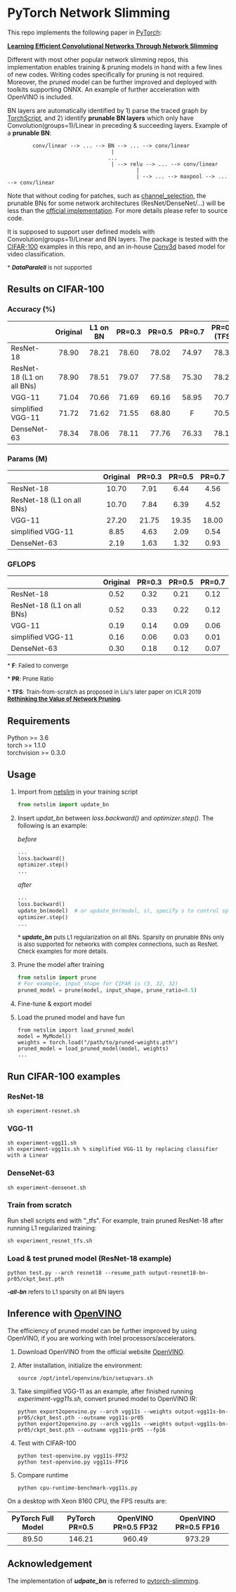 # PyTorch Network Slimming

This repo implements the following paper in [PyTorch](https://pytorch.org):  

[**Learning Efficient Convolutional Networks Through Network Slimming**](http://openaccess.thecvf.com/content_iccv_2017/html/Liu_Learning_Efficient_Convolutional_ICCV_2017_paper.html)

Different with most other popular network slimming repos, this implementation enables training & pruning models in hand with a few lines of new codes. Writing codes specifically for pruning is not required. Moreover, the pruned model can be further improved and deployed with toolkits supporting ONNX. An example of further acceleration with OpenVINO is included.

BN layers are automatically identified by 1) parse the traced graph by [TorchScript](https://pytorch.org/docs/stable/jit.html), and 2) identify **prunable BN layers** which only have Convolution(groups=1)/Linear in preceding & succeeding layers. Example of a **prunable BN**:

            conv/linear --> ... --> BN --> ... --> conv/linear
                                     |
                                    ...
                                     | --> relu --> ... --> conv/linear
                                             |
                                             | --> ... --> maxpool --> ... --> conv/linear
Note that without coding for patches, such as [channel_selection](https://github.com/Eric-mingjie/network-slimming/blob/master/models/channel_selection.py), the prunable BNs for some network architectures (ResNet/DenseNet/...) will be less than the [official implementation](https://github.com/Eric-mingjie/network-slimming). For more details please refer to source code. 

It is supposed to support user defined models with Convolution(groups=1)/Linear and BN layers. The package is tested with the [CIFAR-100](https://www.cs.toronto.edu/~kriz/cifar.html) examples in this repo, and an in-house [Conv3d](https://pytorch.org/docs/stable/nn.html#conv3d) based model for video classification. 

<font size=2> \* ***DataParalell*** is not supported </font>

## Results on CIFAR-100

### Accuracy (%)

|                           | Original | L1 on BN | PR=0.3 | PR=0.5 | PR=0.7 | PR=0.3 (TFS) | PR=0.5 (TFS) | PR=0.7 (TFS) |
| :------------------------ | :------: | :------: | :----: | :----: | :----: | :----------: | :----------: | :----------: |
| ResNet-18                 |  78.90   |  78.21   | 78.60  | 78.02  | 74.97  |    78.31     |    76.84     |    73.93     |
| ResNet-18 (L1 on all BNs) |  78.90   |  78.51   | 79.07  | 77.58  | 75.30  |    78.29     |    76.77     |    74.26     |
| VGG-11                    |  71.04   |  70.66   | 71.69  | 69.16  | 58.95  |    70.74     |    68.50     |    61.13     |
| simplified VGG-11         |  71.72   |  71.62   | 71.55  | 68.80  |   F    |    70.58     |    67.37     |    52.87     |
| DenseNet-63               |  78.34   |  78.06   | 78.11  | 77.76  | 76.33  |    78.12     |    77.65     |    76.01     |

### Params (M)

|                           | Original | PR=0.3 | PR=0.5 | PR=0.7 |
| :------------------------ | :------: | :----: | :----: | :----: |
| ResNet-18                 |  10.70   |  7.91  |  6.44  |  4.56  |
| ResNet-18 (L1 on all BNs) |  10.70   |  7.84  |  6.39  |  4.52  |
| VGG-11                    |  27.20   | 21.75  | 19.35  | 18.00  |
| simplified VGG-11         |   8.85   |  4.63  |  2.09  |  0.54  |
| DenseNet-63               |   2.19   |  1.63  |  1.32  |  0.93  |

### GFLOPS

|                           | Original | PR=0.3 | PR=0.5 | PR=0.7 |
| :------------------------ | :------: | :----: | :----: | :----: |
| ResNet-18                 |   0.52   |  0.32  |  0.21  |  0.12  |
| ResNet-18 (L1 on all BNs) |   0.52   |  0.33  |  0.22  |  0.12  |
| VGG-11                    |   0.19   |  0.14  |  0.09  |  0.06  |
| simplified VGG-11         |   0.16   |  0.06  |  0.03  |  0.01  |
| DenseNet-63               |   0.30   |  0.18  |  0.12  |  0.07  |

<font size=2> \* **F**: Failed to converge </font>

<font size=2> \* **PR**: Prune Ratio </font>

<font size=2>\* **TFS**: Train-from-scratch as proposed in Liu's later paper on ICLR 2019 [**Rethinking the Value of Network Pruning**](https://openreview.net/forum?id=rJlnB3C5Ym). </font>

## Requirements

Python >= 3.6  
torch >= 1.1.0  
torchvision >= 0.3.0  

## Usage

1. Import from [netslim](./netslim) in your training script
   
     ```python
   from netslim import update_bn
   ```
   
2. Insert *updat_bn* between *loss.backward()* and *optimizer.step()*. The following is an example:

   *before*

   ```python
   ...
   loss.backward()
   optimizer.step()
   ...
   ```

   *after*

      ```python
   ...
   loss.backward()
   update_bn(model)  # or update_bn(model, s), specify s to control sparsity on BN
   optimizer.step()
   ...
      ```

   <font size=2> \* ***update_bn*** puts L1 regularization on all BNs. Sparsity on prunable BNs only is also supported for networks with complex connections, such as ResNet. Check examples for more details. </font>

3. Prune the model after training

   ```python
   from netslim import prune
   # For example, input_shape for CIFAR is (3, 32, 32)
   pruned_model = prune(model, input_shape, prune_ratio=0.5)
   ```

4. Fine-tune & export model

5. Load the pruned model and have fun

   ```
   from netslim import load_pruned_model
   model = MyModel()
   weights = torch.load("/path/to/pruned-weights.pth")
   pruned_model = load_pruned_model(model, weights)
   ...
   ```

## Run CIFAR-100 examples

### ResNet-18

   ```shell
sh experiment-resnet.sh
   ```

### VGG-11

   ```shell
sh experiment-vgg11.sh
sh experiment-vgg11s.sh % simplified VGG-11 by replacing classifier with a Linear
   ```

### DenseNet-63

   ```shell
sh experiment-densenet.sh
   ```

### Train from scratch

Run shell scripts end with "_tfs". For example, train pruned ResNet-18 after running L1 regularized training:

```shell
sh experiment_resnet_tfs.sh
```

### Load & test pruned model (ResNet-18 example)

   ```shell
python test.py --arch resnet18 --resume_path output-resnet18-bn-pr05/ckpt_best.pth
   ```

<font size=2> ***-all-bn*** refers to L1 sparsity on all BN layers </font>

## Inference with [OpenVINO](https://software.intel.com/en-us/openvino-toolkit)

The efficiency of pruned model can be further improved by using OpenVINO, if you are working with Intel processors/accelerators.  

1. Download OpenVINO from the official website [OpenVINO](https://software.intel.com/en-us/openvino-toolkit).

2. After installation, initialize the environment:

   ```shell
   source /opt/intel/openvino/bin/setupvars.sh
   ```

3. Take simplified VGG-11 as an example, after finished running *experiment-vgg11s.sh*, convert pruned model to OpenVINO IR:

   ```shell
   python export2openvino.py --arch vgg11s --weights output-vgg11s-bn-pr05/ckpt_best.pth --outname vgg11s-pr05
   python export2openvino.py --arch vgg11s --weights output-vgg11s-bn-pr05/ckpt_best.pth --outname vgg11s-pr05 --fp16
   ```

4. Test with CIFAR-100

   ```shell
   python test-openvino.py vgg11s-FP32
   python test-openvino.py vgg11s-FP16
   ```

5. Compare runtime

   ```shell
   python cpu-runtime-benchmark-vgg11s.py 
   ```

On a desktop with Xeon 8160 CPU, the FPS results are:

| PyTorch Full Model | PyTorch PR=0.5 | OpenVINO PR=0.5 FP32 | OpenVINO PR=0.5 FP16 |
| :----------------: | :------------: | :------------------: | :------------------: |
|       89.50        |     146.21     |        960.49        |        973.29        |

## Acknowledgement

The implementation of ***udpate_bn*** is referred to [pytorch-slimming](https://github.com/foolwood/pytorch-slimming).
